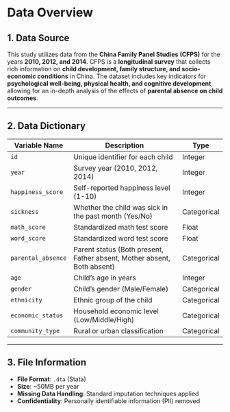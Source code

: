 # Data Overview

## 1. Data Source
This study utilizes data from the **China Family Panel Studies (CFPS)** for the years **2010, 2012, and 2014**. CFPS is a **longitudinal survey** that collects rich information on **child development, family structure, and socio-economic conditions** in China. The dataset includes key indicators for **psychological well-being, physical health, and cognitive development**, allowing for an in-depth analysis of the effects of **parental absence on child outcomes**.

---

## 2. Data Dictionary

| Variable Name         | Description                                      | Type     |
|----------------------|------------------------------------------------|---------|
| `id`                 | Unique identifier for each child               | Integer |
| `year`               | Survey year (2010, 2012, 2014)                 | Integer |
| `happiness_score`    | Self-reported happiness level (1-10)           | Integer |
| `sickness`          | Whether the child was sick in the past month (Yes/No) | Categorical |
| `math_score`         | Standardized math test score                   | Float   |
| `word_score`         | Standardized word test score                   | Float   |
| `parental_absence`   | Parent status (Both present, Father absent, Mother absent, Both absent) | Categorical |
| `age`               | Child’s age in years                            | Integer |
| `gender`            | Child’s gender (Male/Female)                   | Categorical |
| `ethnicity`         | Ethnic group of the child                      | Categorical |
| `economic_status`   | Household economic level (Low/Middle/High)     | Categorical |
| `community_type`    | Rural or urban classification                   | Categorical |

---

## 3. File Information
- **File Format**: `.dta` (Stata)
- **Size**: ~50MB per year
- **Missing Data Handling**: Standard imputation techniques applied
- **Confidentiality**: Personally identifiable information (PII) removed
